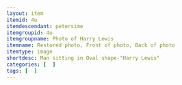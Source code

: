 ```yaml
---
layout: item
itemid: 4u
itemdescendant: petersime
itemgroupid: 4u
itemgroupname: Photo of Harry Lewis 
itemname: Restored photo, Front of photo, Back of photo
itemtype: image
shortdesc: Man sitting in Oval shape-"Harry Lewis"
categories: [  ]
tags: [  ]
---
```







